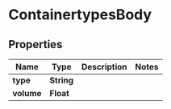 

# ContainertypesBody

## Properties

Name | Type | Description | Notes
------------ | ------------- | ------------- | -------------
**type** | **String** |  | 
**volume** | **Float** |  | 



